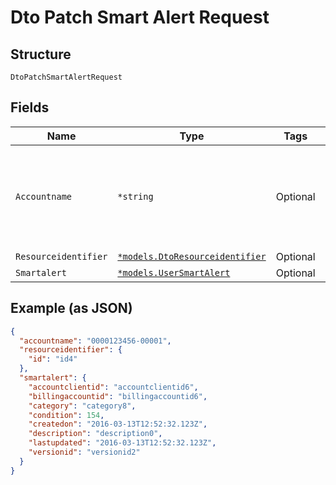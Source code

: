 
# Dto Patch Smart Alert Request

## Structure

`DtoPatchSmartAlertRequest`

## Fields

| Name | Type | Tags | Description |
|  --- | --- | --- | --- |
| `Accountname` | `*string` | Optional | The numeric account name, which must include leading zeros |
| `Resourceidentifier` | [`*models.DtoResourceidentifier`](../../doc/models/dto-resourceidentifier.md) | Optional | - |
| `Smartalert` | [`*models.UserSmartAlert`](../../doc/models/user-smart-alert.md) | Optional | - |

## Example (as JSON)

```json
{
  "accountname": "0000123456-00001",
  "resourceidentifier": {
    "id": "id4"
  },
  "smartalert": {
    "accountclientid": "accountclientid6",
    "billingaccountid": "billingaccountid6",
    "category": "category8",
    "condition": 154,
    "createdon": "2016-03-13T12:52:32.123Z",
    "description": "description0",
    "lastupdated": "2016-03-13T12:52:32.123Z",
    "versionid": "versionid2"
  }
}
```

